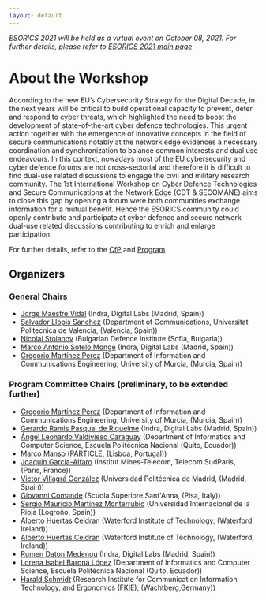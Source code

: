 ```yaml
---
layout: default
---
```

*ESORICS 2021 will be held as a virtual event on October 08, 2021. For further details, please refer to [ESORICS 2021 main page](https://esorics2021.athene-center.de/index.php)*
# About the Workshop
According to the new EU’s Cybersecurity Strategy for the Digital Decade, in the next years
will be critical to build operational capacity to prevent, deter and respond to cyber threats,
which highlighted the need to boost the development of state-of-the-art cyber defence
technologies. This urgent action together with the emergence of innovative concepts in the
field of secure communications notably at the network edge evidences a necessary coordination
and synchronization to balance common interests and dual use endeavours.
In this context, nowadays most of the EU cybersecurity and cyber defence forums are not
cross-sectorial and therefore it is difficult to find dual-use related discussions to engage the
civil and military research community. The 1st International Workshop on Cyber Defence
Technologies and Secure Communications at the Network Edge (CDT & SECOMANE) aims
to close this gap by opening a forum were both communities exchange information for a mutual
benefit. Hence the ESORICS community could openly contribute and participate at cyber
defence and secure network dual-use related discussions contributing to enrich and enlarge
participation.

For further details, refer to the [CfP](/cfp) and [Program](/prog)

## Organizers
### General Chairs

* [Jorge Maestre Vidal](https://www.indracompany.com) (Indra, Digital Labs (Madrid, Spain))
* [Salvador Llopis Sanchez](https://www.upv.es) (Department of Communications, Universitat Politecnica de Valencia, (Valencia, Spain))
* [Nicolai Stoianov](https://di.mod.bg/en) (Bulgarian Defence Institute (Sofia, Bulgaria))
* [Marco Antonio Sotelo Monge](https://www.indracompany.com) (Indra, Digital Labs (Madrid, Spain))
* [Gregorio Martínez Perez](https://www.umu.es) (Department of Information and Communications Engineering, University of Murcia, (Murcia, Spain))

### Program Committee Chairs (preliminary, to be extended further)

* [Gregorio Martínez Perez](https://www.umu.es) (Department of Information and Communications Engineering, University of Murcia, (Murcia, Spain))
* [Gerardo Ramis Pasqual de Riquelme](https://www.indracompany.com) (Indra, Digital Labs (Madrid, Spain))
* [Ángel Leonardo Valdivieso Caraguay](https://www.epn.edu.ec/) (Department of Informatics and Computer Science, Escuela Politécnica Nacional (Quito, Ecuador))
* [Marco Manso](https://www.particle-summary.pt) (PARTICLE, (Lisboa, Portugal))
* [Joaquin Garcia-Alfaro](https://www.imt.fr) (Institut Mines-Telecom, Telecom SudParis, (Paris, France))
* [Victor Villagrá González](https://www.upm.es) (Universidad Politécnica de Madrid, (Madrid, Spain))
* [Giovanni Comande](https://www.santannapisa.it) (Scuola Superiore Sant'Anna, (Pisa, Italy))
* [Sergio Mauricio Martínez Monterrubio](https://www.unir.net) (Universidad Internacional de la Rioja (Logroño, Spain))
* [Alberto Huertas Celdran](https://www.wit.ie/) (Waterford Institute of Technology, (Waterford, Ireland))
* [Alberto Huertas Celdran](https://www.wit.ie/) (Waterford Institute of Technology, (Waterford, Ireland))
* [Rumen Daton Medenou](https://www.indracompany.com) (Indra, Digital Labs (Madrid, Spain))
* [Lorena Isabel Barona López](https://www.epn.edu.ec/) (Department of Informatics and Computer Science, Escuela Politécnica Nacional (Quito, Ecuador))
* [Harald Schmidt](https://www.fkie.fraunhofer.de) (Research Institute for Communication Information Technology, and Ergonomics (FKIE), (Wachtberg,Germany))


